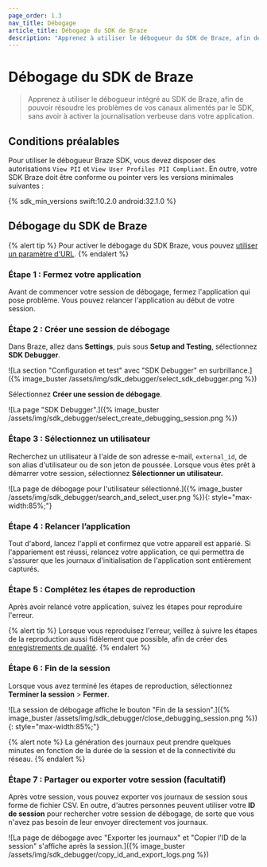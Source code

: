```yaml
---
page_order: 1.3
nav_title: Débogage
article_title: Débogage du SDK de Braze 
description: "Apprenez à utiliser le débogueur du SDK de Braze, afin de pouvoir résoudre les problèmes de vos canaux alimentés par le SDK, sans avoir à activer manuellement la journalisation verbeuse dans votre application."
---
```


# Débogage du SDK de Braze

> Apprenez à utiliser le débogueur intégré au SDK de Braze, afin de pouvoir résoudre les problèmes de vos canaux alimentés par le SDK, sans avoir à activer la journalisation verbeuse dans votre application.

## Conditions préalables

Pour utiliser le débogueur Braze SDK, vous devez disposer des autorisations `View PII` et `View User Profiles PII Compliant`. En outre, votre SDK Braze doit être conforme ou pointer vers les versions minimales suivantes : 

{% sdk_min_versions swift:10.2.0 android:32.1.0 %}

## Débogage du SDK de Braze

{% alert tip %}
Pour activer le débogage du SDK Braze, vous pouvez [utiliser un paramètre d'URL]({{site.baseurl}}/developer_guide/platform_integration_guides/web/initial_sdk_setup/#logging).
{% endalert %}

### Étape 1 : Fermez votre application

Avant de commencer votre session de débogage, fermez l'application qui pose problème. Vous pouvez relancer l'application au début de votre session.

### Étape 2 : Créer une session de débogage

Dans Braze, allez dans **Settings**, puis sous **Setup and Testing**, sélectionnez **SDK Debugger**.

![La section "Configuration et test" avec "SDK Debugger" en surbrillance.]({% image_buster /assets/img/sdk_debugger/select_sdk_debugger.png %})

Sélectionnez **Créer une session de débogage**.

![La page "SDK Debugger".]({% image_buster /assets/img/sdk_debugger/select_create_debugging_session.png %})

### Étape 3 : Sélectionnez un utilisateur

Recherchez un utilisateur à l'aide de son adresse e-mail, `external_id`, de son alias d'utilisateur ou de son jeton de poussée. Lorsque vous êtes prêt à démarrer votre session, sélectionnez **Sélectionner un utilisateur.**

![La page de débogage pour l'utilisateur sélectionné.]({% image_buster /assets/img/sdk_debugger/search_and_select_user.png %}){: style="max-width:85%;"}

### Étape 4 : Relancer l’application

Tout d'abord, lancez l'appli et confirmez que votre appareil est apparié. Si l'appariement est réussi, relancez votre application, ce qui permettra de s'assurer que les journaux d'initialisation de l'application sont entièrement capturés.

### Étape 5 : Complétez les étapes de reproduction

Après avoir relancé votre application, suivez les étapes pour reproduire l'erreur.

{% alert tip %}
Lorsque vous reproduisez l'erreur, veillez à suivre les étapes de la reproduction aussi fidèlement que possible, afin de créer des [enregistrements de qualité](#step-6-export-your-session-logs-optional).
{% endalert %}

### Étape 6 : Fin de la session

Lorsque vous avez terminé les étapes de reproduction, sélectionnez **Terminer la session** > **Fermer**.

![La session de débogage affiche le bouton "Fin de la session".]({% image_buster /assets/img/sdk_debugger/close_debugging_session.png %}){: style="max-width:85%;"}

{% alert note %}
La génération des journaux peut prendre quelques minutes en fonction de la durée de la session et de la connectivité du réseau.
{% endalert %}

### Étape 7 : Partager ou exporter votre session (facultatif)

Après votre session, vous pouvez exporter vos journaux de session sous forme de fichier CSV. En outre, d'autres personnes peuvent utiliser votre **ID de session** pour rechercher votre session de débogage, de sorte que vous n'avez pas besoin de leur envoyer directement vos journaux.

![La page de débogage avec "Exporter les journaux" et "Copier l'ID de la session" s'affiche après la session.]({% image_buster /assets/img/sdk_debugger/copy_id_and_export_logs.png %})
